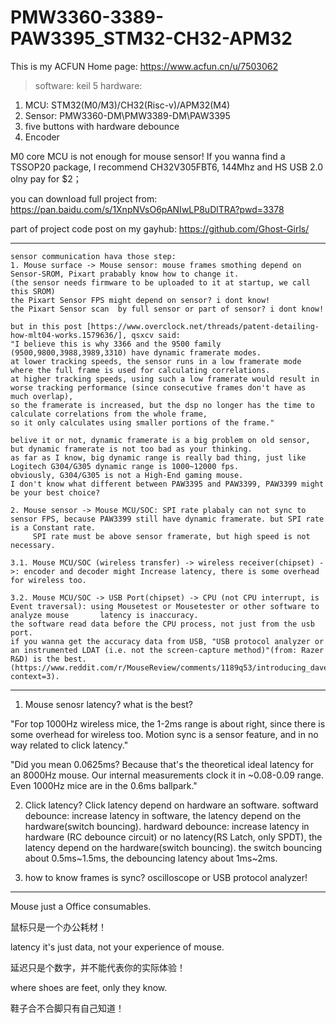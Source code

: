 # PMW3360-3389-PAW3395_STM32-CH32-APM32
This is my ACFUN Home page: https://www.acfun.cn/u/7503062


> software: keil 5
> hardware: 
1. MCU: STM32(M0/M3)/CH32(Risc-v)/APM32(M4)
2. Sensor: PMW3360-DM\PMW3389-DM\PAW3395
3. five buttons with hardware debounce
4. Encoder

M0 core MCU is not enough for mouse sensor!
If you wanna find a TSSOP20 package, I recommend CH32V305FBT6, 144Mhz and HS USB 2.0 olny pay for $2；
	
you can download full project from: https://pan.baidu.com/s/1XnpNVsO6pANIwLP8uDlTRA?pwd=3378 

part of project code post on my gayhub: https://github.com/Ghost-Girls/

******************************************************************************
	sensor communication hava those step:
	1. Mouse surface -> Mouse sensor: mouse frames smothing depend on Sensor-SROM, Pixart prabably know how to change it.
	(the sensor needs firmware to be uploaded to it at startup, we call this SROM)
	the Pixart Sensor FPS might depend on sensor? i dont know!
	the Pixart Sensor scan  by full sensor or part of sensor? i dont know!
		 
	but in this post [https://www.overclock.net/threads/patent-detailing-how-mlt04-works.1579636/], qsxcv said:
	"I believe this is why 3366 and the 9500 family (9500,9800,3988,3989,3310) have dynamic framerate modes. 
	at lower tracking speeds, the sensor runs in a low framerate mode where the full frame is used for calculating correlations. 
	at higher tracking speeds, using such a low framerate would result in worse tracking performance (since consecutive frames don't have as much overlap), 
	so the framerate is increased, but the dsp no longer has the time to calculate correlations from the whole frame, 
	so it only calculates using smaller portions of the frame."
		 
	belive it or not, dynamic framerate is a big problem on old sensor, but dynamic framerate is not too bad as your thinking.
	as far as I know, big dynamic range is really bad thing, just like Logitech G304/G305 dynamic range is 1000~12000 fps.
	obviously, G304/G305 is not a High-End gaming mouse.
	I don't know what different between PAW3395 and PAW3399, PAW3399 might be your best choice?
		 
	2. Mouse sensor -> Mouse MCU/SOC: SPI rate plabaly can not sync to sensor FPS, because PAW3399 still have dynamic framerate. but SPI rate is a Constant rate.
		 SPI rate must be above sensor framerate, but high speed is not necessary.
		 
	3.1. Mouse MCU/SOC (wireless transfer) -> wireless receiver(chipset) ->: encoder and decoder might Increase latency, there is some overhead for wireless too.
		 
	3.2. Mouse MCU/SOC -> USB Port(chipset) -> CPU (not CPU interrupt, is Event traversal): using Mousetest or Mousetester or other software to analyze mouse 		latency is inaccuracy.
	the software read data before the CPU process, not just from the usb port.
	if you wanna get the accuracy data from USB, "USB protocol analyzer or an instrumented LDAT (i.e. not the screen-capture method)"(from: Razer R&D) is the best.
	(https://www.reddit.com/r/MouseReview/comments/1189q53/introducing_daves_cousin_the_razer_deathadder_v3/j9gdlo1/?context=3). 
******************************************************************************

1) Mouse senosr latency? what is the best?
	
"For top 1000Hz wireless mice, the 1-2ms range is about right, since there is some overhead for wireless too.
Motion sync is a sensor feature, and in no way related to click latency."
		 
"Did you mean 0.0625ms? Because that's the theoretical ideal latency for an 8000Hz mouse.
Our internal measurements clock it in ~0.08-0.09 range. Even 1000Hz mice are in the 0.6ms ballpark."
		 
		 
2) Click latency?
Click latency depend on hardware an software.
softward debounce: increase latency in software, the latency depend on the hardware(switch bouncing). 
hardward debounce: increase latency in hardware (RC debounce circuit) or no latency(RS Latch, only SPDT), the latency depend on the hardware(switch bouncing).
the switch bouncing about 0.5ms~1.5ms, the debouncing latency about 1ms~2ms.
		 
3) how to know frames is sync? 
oscilloscope or USB protocol analyzer!

******************************************************************************
Mouse just a Office consumables.

鼠标只是一个办公耗材！

latency it's just data, not your experience of mouse.

延迟只是个数字，并不能代表你的实际体验！

where shoes are feet, only they know.

鞋子合不合脚只有自己知道！

